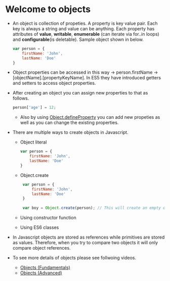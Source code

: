 # Welcome to objects

* An object is collection of propeties. A property is key value pair. Each key is always a string and value can be anything. Each property has attributes of **value**, **writable**, **enumerable** (can iterate via for..in loops) and **configurable**(is deletable). Sample object shown in below.

    ```js
    var person = {
        firstName: 'John',
        lastName: 'Doe'
    }
    ```

* Object properties can be accessed in this way ->  person.firstName -> [objectName].[propertyKeyName]. In ES5 they have introduced getters and setters to access object properties.

* After creating an object you can assign new properties to that as follows.

    ```js
    person['age'] = 12;
    ```
    
    - Also by using [Object.defineProperty](https://developer.mozilla.org/en-US/docs/Web/JavaScript/Reference/Global_Objects/Object/defineProperty) you can add new propeties as well as you can change the existing properties.
    

* There are multiple ways to create objects in Javascript. 
    - Object literal 
    
        ```js
        var person = {
            firstName: 'John',
            lastName: 'Doe'
        }
        ```
    - Object.create
    
       ```js
        var person = {
            firstName: 'John',
            lastName: 'Doe'
        }
        
        var boy = Object.create(person); // This will create an empty object but person object will set as the prototype of the boy object. In Chrome you can see prototype of an object using __proto__ property. Ex: boy.__proto__ 
        ```
    
    - Using constructor function
    - Using ES6 classes
    
* In Javascript objects are stored as references while primitives are stored as values. Therefore, when you try to compare two objects it will only compare object references.

* To see more details of objects please see follwoing videos.
   - [Objects (Fundamentals)](https://www.youtube.com/watch?v=QqO8NI7i8ts&list=PLlN2Z5_OYXFoUEkrZgxVENs-_wDdifln3&index=7&ab_channel=SCIENTIA24X7)
   - [Objects (Advanced)](https://www.youtube.com/watch?v=IHVJtBPSAVY&list=PLlN2Z5_OYXFoUEkrZgxVENs-_wDdifln3&index=8&ab_channel=SCIENTIA24X7)


